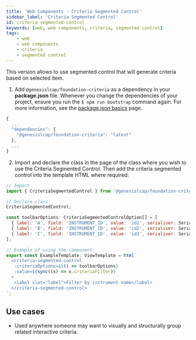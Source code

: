 ```yaml
---
title: 'Web Components - Criteria Segmented Control'
sidebar_label: 'Criteria Segmented Control'
id: criteria-segmented-control
keywords: [web, web components, criteria, segmented control]
tags:
    - web
    - web components
    - criteria
    - segmented control
---
```


This version allows to use segmented control that will generate criteria based on selected item.

1. Add `@genesislcap/foundation-criteria` as a dependency in your **package.json** file. Whenever you change the dependencies of your project, ensure you run the `$ npm run bootstrap` command again. For more information, see the [package.json basics](../../../web/basics/package-json-basics/) page.

```javascript
{
  ...
  "dependencies": {
    "@genesislcap/foundation-criteria": "latest"
  },
  ...
}
```

2. Import and declare the class in the page of the class where you wish to use the Criteria Segmented Control. Then add the criteria segmented control into the template HTML where required:

```javascript
// Import
import { CriteriaSegmentedControl } from '@genesislcap/foundation-criteria';

// Declare class
CriteriaSegmentedControl;

const toolbarOptions: CriteriaSegmentedControlOption[] = [
  { label: 'A', field: 'INSTRUMENT_ID', value: 'id1', serialiser: Serialisers.EQ },
  { label: 'B', field: 'INSTRUMENT_ID', value: 'id2', serialiser: Serialisers.EQ },
  { label: 'C', field: 'INSTRUMENT_ID', value: 'id3', serialiser: Serialisers.EQ },
];

// Example of using the component:
export const ExampleTemplate: ViewTemplate = html`
  <criteria-segmented-control
   :criteriaOptions=${() => toolbarOptions}
   :value=${sync((x) => x.criteriaFilter)}
  >
   <label slot="label">Filter by instrument name</label>
  </criteria-segmented-control>
`;
```
## Use cases

* Used anywhere someone may want to visually and structurally group related interactive criteria.
